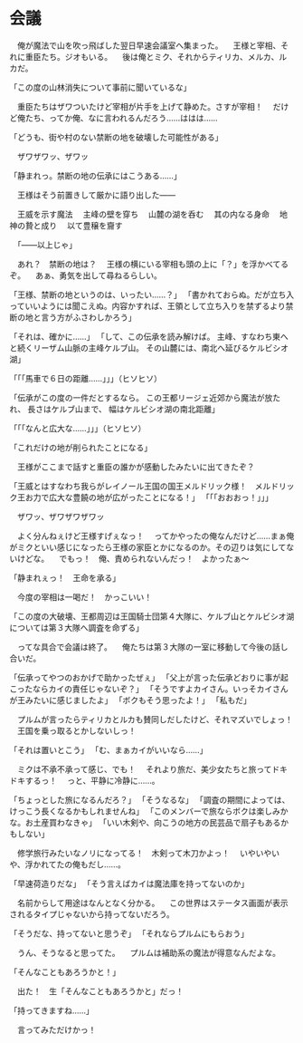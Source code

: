 ﻿# 会議
　俺が魔法で山を吹っ飛ばした翌日早速会議室へ集まった。
　王様と宰相、それに重臣たち。ジオもいる。
　後は俺とミク、それからティリカ、メルカ、ルカだ。

「この度の山林消失について事前に聞いているな」

　重臣たちはザワついたけど宰相が片手を上げて静めた。さすが宰相！
　だけど俺たち、ってか俺、なに言われるんだろう……ははは……

「どうも、街や村のない禁断の地を破壊した可能性がある」

　ザワザワッ、ザワッ

「静まれっ。禁断の地の伝承にはこうある……」

　王様はそう前置きして厳かに語り出した――

　王威を示す魔法
　主峰の壁を穿ち
　山麓の湖を呑む
　其の内なる身命
　地神の贄と成り
　以て豊穣を齎す

　「――以上じゃ」

　あれ？　禁断の地は？
　王様の横にいる宰相も頭の上に「？」を浮かべてるぞ。
　あぁ、勇気を出して尋ねるらしい。

「王様、禁断の地というのは、いったい……？」
「書かれておらぬ。だが立ち入っていいようには聞こえぬ。内容かすれば、王領として立ち入りを禁ずるより禁断の地と言う方がふさわしかろう」

「それは、確かに……」
「して、この伝承を読み解けば。
主峰、すなわち東へと続くリーザム山脈の主峰ケルブ山。
その山麓には、南北へ延びるケルビシオ湖」

「「「馬車で６日の距離……」」」（ヒソヒソ）

「伝承がこの度の一件だとするなら。
この王都リージェ近郊から魔法が放たれ、
長さはケルブ山まで、
幅はケルビシオ湖の南北距離」

「「「なんと広大な……」」」（ヒソヒソ）

「これだけの地が削られたことになる」

　王様がここまで話すと重臣の誰かが感動したみたいに出てきたぞ？

「王威とはすなわち我らがレイノール王国の国王メルドリック様！　メルドリック王お力で広大な豊饒の地が広がったことになる！」
「「「おおおっ！」」」

　ザワッ、ザワザワザワッ

　よく分んねぇけど王様すげぇなっ！
　ってかやったの俺なんだけど……まぁ俺がミクといい感じになったら王様の家臣とかになるのか。その辺りは気にしてないけどな。
　でもっ！　俺、責められないんだっ！　よかったぁ～

「静まれぇっ！　王命を承る」

　今度の宰相は一喝だ！　かっこいい！

「この度の大破壊、王都周辺は王国騎士団第４大隊に、ケルブ山とケルビシオ湖については第３大隊へ調査を命ずる」

　ってな具合で会議は終了。
　俺たちは第３大隊の一室に移動して今後の話し合いだ。

「伝承ってやつのおかげで助かったぜぇ」
「父上が言った伝承どおりに事が起こったならカイの責任じゃないぞ？」
「そうですよカイさん。いっそカイさんが王みたいに感じましたよ」
「ボクもそう思ったよ！」
「私もだ」

　プルムが言ったらティリカとルカも賛同しだしたけど、それマズいでしょっ！
　王国を乗っ取るとかしないしっ！

「それは置いとこう」
「む、まぁカイがいいなら……」

　ミクは不承不承って感じ、でも！
　それより旅だ、美少女たちと旅ってドキドキするっ！
　っと、平静に冷静に……。

「ちょっとした旅になるんだろ？」
「そうなるな」
「調査の期間によっては、けっこう長くなるかもしれませんね」
「このメンバーで旅ならボクは楽しみかな。お土産買わなきゃ」
「いい木剣や、向こうの地方の民芸品で扇子もあるかもしない」

　修学旅行みたいなノリになってる！　木剣って木刀かよっ！
　いやいやいや、浮かれてたの俺もだし……。

「早速荷造りだな」
「そう言えばカイは魔法庫を持ってないのか」

　名前からして用途はなんとなく分かる。
　この世界はステータス画面が表示されるタイプじゃないから持ってないだろう。

「そうだな、持ってないと思うぞ」
「それならプルムにもらおう」

　うん、そうなると思ってた。
　プルムは補助系の魔法が得意なんだよな。

「そんなこともあろうかと！」

　出た！　生「そんなこともあろうかと」だっ！

「持ってきますね……」

　言ってみただけかっ！